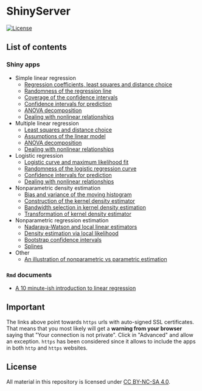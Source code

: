 ShinyServer
===========

[![License](https://img.shields.io/badge/license-CC_BY--NC--SA_4.0-blue.svg)](https://creativecommons.org/licenses/by-nc-sa/4.0/)

## List of contents

### Shiny apps

* Simple linear regression 
	* [Regression coefficients, least squares and distance choice](https://ec2-35-177-34-200.eu-west-2.compute.amazonaws.com/least-squares)
	* [Randomness of the regression line](https://ec2-35-177-34-200.eu-west-2.compute.amazonaws.com/lm-random)
	* [Coverage of the confidence intervals](https://ec2-35-177-34-200.eu-west-2.compute.amazonaws.com/ci-random)
	* [Confidence intervals for prediction](https://ec2-35-177-34-200.eu-west-2.compute.amazonaws.com/ci-prediction)
	* [ANOVA decomposition](https://ec2-35-177-34-200.eu-west-2.compute.amazonaws.com/anova)
	* [Dealing with nonlinear relationships](https://ec2-35-177-34-200.eu-west-2.compute.amazonaws.com/non-linear)
* Multiple linear regression
	* [Least squares and distance choice](https://ec2-35-177-34-200.eu-west-2.compute.amazonaws.com/least-squares-3D)
	* [Assumptions of the linear model](https://ec2-35-177-34-200.eu-west-2.compute.amazonaws.com/assump-lm-3D)
	* [ANOVA decomposition](https://ec2-35-177-34-200.eu-west-2.compute.amazonaws.com/anova-3D)
	* [Dealing with nonlinear relationships](https://ec2-35-177-34-200.eu-west-2.compute.amazonaws.com/mult-non-linear)
* Logistic regression
	* [Logistic curve and maximum likelihood fit](https://ec2-35-177-34-200.eu-west-2.compute.amazonaws.com/log-maximum-likelihood)
	* [Randomness of the logistic regression curve](https://ec2-35-177-34-200.eu-west-2.compute.amazonaws.com/log-random)
	* [Confidence intervals for prediction](https://ec2-35-177-34-200.eu-west-2.compute.amazonaws.com/log-ci-prediction)
	* [Dealing with nonlinear relationships](https://ec2-35-177-34-200.eu-west-2.compute.amazonaws.com/log-non-linear)
* Nonparametric density estimation
	* [Bias and variance of the moving histogram](https://ec2-35-177-34-200.eu-west-2.compute.amazonaws.com/bias-var-movhist/)
	* [Construction of the kernel density estimator](https://ec2-35-177-34-200.eu-west-2.compute.amazonaws.com/kde/)
	* [Bandwidth selection in kernel density estimation](https://ec2-35-177-34-200.eu-west-2.compute.amazonaws.com/kde-bwd/)
	* [Transformation of kernel density estimator](https://ec2-35-177-34-200.eu-west-2.compute.amazonaws.com/kde-transf/)
* Nonparametric regression estimation
	* [Nadaraya-Watson and local linear estimators]()
	* [Density estimation via local likelihood]()
	* [Bootstrap confidence intervals]()
	* [Splines]()
* Other
	* [An illustration of nonparametric vs parametric estimation](https://ec2-35-177-34-200.eu-west-2.compute.amazonaws.com/dist-mse/)
			
### `Rmd` documents

* [A 10 minute-ish introduction to linear regression](https://ec2-35-177-34-200.eu-west-2.compute.amazonaws.com/10min-lin-reg)

## Important

The links above point towards `https` urls with auto-signed SSL certificates. That means that you most likely will get a **warning from your browser** saying that "Your connection is not private". Click in "Advanced" and allow an exception. `https` has been considered since it allows to include the apps in both `http` and `https` websites.

## License

All material in this repository is licensed under [CC BY-NC-SA 4.0](https://creativecommons.org/licenses/by-nc-sa/4.0/).